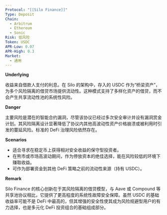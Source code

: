 ```yaml
---
Protocol: "[[Silo Finance]]"
Type: Deposit
Chain:
  - Arbitrum
  - Ethereum
  - Sonic
Risk: 低风险
Token: USDC
APR-Low: 0.07
APR-High: 0.3
Market:
  - 通用
---
```

**Underlying**

收益来自借款人支付的利息。在 Silo 的架构中，存入的 USDC 作为“桥梁资产”，为多个风险隔离的借贷市场提供流动性。这种模式支持了多样化资产的借贷，而不会产生共享流动性池的系统性风险。

**Danger**

主要风险是潜在的智能合约漏洞，尽管该协议已经过多次安全审计并设有漏洞赏金计划。其风险隔离设计显著降低了协议内其他高波动性资产价格崩溃或被利用时引发的蔓延风险。标准的 DeFi 治理风险依然存在。

**Scenarios**

- 适合寻求在稳定币上获得相对安全收益的保守型投资者。
- 在熊市或市场高波动期间，作为停放资本的绝佳选择，能在风险较低的环境下赚取收益。
- 可作为部署资金到其他 DeFi 策略之前的流动性来源（持有 USDC）。

**Remark**

Silo Finance 的核心创新在于其风险隔离的借贷模型，与 Aave 或 Compound 等共享池协议相比，它提供了更高程度的系统性故障安全保障。虽然 USDC 的基础收益率可能不是 DeFi 中最高的，但其增强的安全性使其成为风险规避型用户的有力选择，也是多元化 DeFi 投资组合的基础组成部分。
